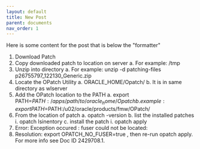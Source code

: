 ```yaml
---
layout: default
title: New Post
parent: documents
nav_order: 1
---
```

Here is some content for the post that is below the "formatter"
1.	Download Patch
2.	Copy downloaded patch to location on server 
a.	For example: /tmp
3.	Unzip into directory
a.	For example: unzip -d patching-files p26755797_122130_Generic.zip
4.	Locate the OPatch Utility
a.	ORACLE_HOME/Opatch/
b.	It is in same directory as wlserver
5.	Add the OPatch location to the PATH
a.	export PATH=$PATH:/apps/path/to/oracle_home/Opatch
b.	example: export PATH=$PATH:/u02/oracle/products/fmw/OPatch/
6.	From the location of patch
a.	opatch -version
b.	list the installed patches
i.	opatch lsinentory
c.	install the patch
i.	opatch apply
1.	Error: Exception occured :     fuser could not be located:
2.	Resolution: export OPATCH_NO_FUSER=true , then re-run opatch apply.  For more info see Doc ID 2429708.1.
